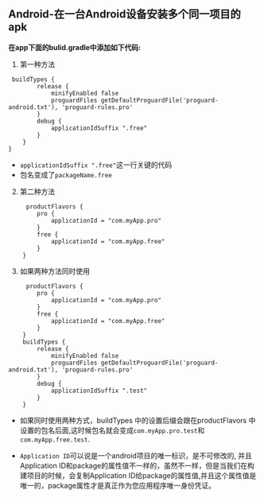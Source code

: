 ## Android-在一台Android设备安装多个同一项目的apk

**在app下面的bulid.gradle中添加如下代码:**

1. 第一种方法

```
 buildTypes {
        release {
            minifyEnabled false
            proguardFiles getDefaultProguardFile('proguard-android.txt'), 'proguard-rules.pro'
        }
        debug {
            applicationIdSuffix ".free"
        }
    }
}
```

- `applicationIdSuffix ".free"`这一行关键的代码
- 包名变成了`packageName.free`

 

2. 第二种方法

```
     productFlavors {
        pro {
            applicationId = "com.myApp.pro"
        }
        free {
            applicationId = "com.myApp.free"
        }
    }
```



3. 如果两种方法同时使用

```
     productFlavors {
        pro {
            applicationId = "com.myApp.pro"
        }
        free {
            applicationId = "com.myApp.free"
        }
    }
    buildTypes {
        release {
            minifyEnabled false
            proguardFiles getDefaultProguardFile('proguard-android.txt'), 'proguard-rules.pro'
        }
        debug {
            applicationIdSuffix ".test"
        }
    }
```

- 如果同时使用两种方式，buildTypes 中的设置后缀会跟在productFlavors 中设置的包名后面,这时候包名就会变成`com.myApp.pro.test`和`com.myApp.free.test`.

- `Application ID`可以说是一个android项目的唯一标识，是不可修改的, 并且Application ID和package的属性值不一样的，虽然不一样，但是当我们在构建项目的时候，会复制Application ID给package的属性值,并且这个属性值是唯一的，package属性才是真正作为您应用程序唯一身份凭证。



